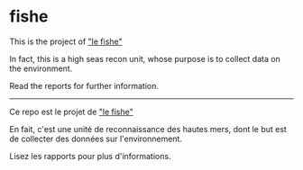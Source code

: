 # fishe

This is the project of ["le fishe"](https://www.youtube.com/watch?v=lPGipwoJiOM)

In fact, this is a high seas recon unit, whose purpose is to collect data on the environment.

Read the reports for further information.

--------------------------------------------------------------------

Ce repo est le projet de ["le fishe"](https://www.youtube.com/watch?v=lPGipwoJiOM)

En fait, c'est une unité de reconnaissance des hautes mers, dont le but est de collecter des données sur l'environnement.

Lisez les rapports pour plus d'informations.
